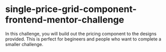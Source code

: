 # single-price-grid-component-frontend-mentor-challenge
In this challenge, you will build out the pricing component to the designs provided. This is perfect for begineers and people who want to complete a smaller challenge.
